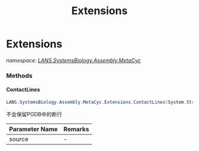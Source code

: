 ﻿---
title: Extensions
---

# Extensions
_namespace: [LANS.SystemsBiology.Assembly.MetaCyc](N-LANS.SystemsBiology.Assembly.MetaCyc.html)_





### Methods

#### ContactLines
```csharp
LANS.SystemsBiology.Assembly.MetaCyc.Extensions.ContactLines(System.String[])
```
不会保留PGDB中的断行

|Parameter Name|Remarks|
|--------------|-------|
|source|-|



